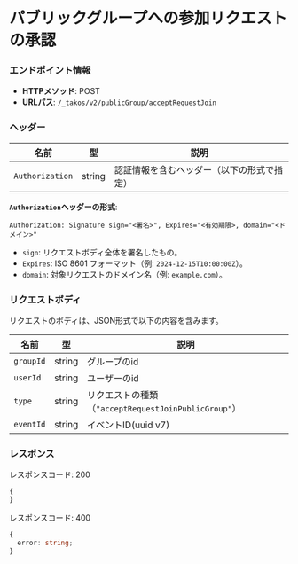# パブリックグループへの参加リクエストの承認

### エンドポイント情報

- **HTTPメソッド**: POST
- **URLパス**: `/_takos/v2/publicGroup/acceptRequestJoin`

### ヘッダー

| 名前            | 型     | 説明                                       |
| --------------- | ------ | ------------------------------------------ |
| `Authorization` | string | 認証情報を含むヘッダー（以下の形式で指定） |

**`Authorization`ヘッダーの形式**:

```
Authorization: Signature sign="<署名>", Expires="<有効期限>, domain="<ドメイン>"
```

- `sign`: リクエストボディ全体を署名したもの。
- `Expires`: ISO 8601 フォーマット（例: `2024-12-15T10:00:00Z`）。
- `domain`: 対象リクエストのドメイン名（例: `example.com`）。

### リクエストボディ

リクエストのボディは、JSON形式で以下の内容を含みます。

| 名前      | 型     | 説明                                                 |
| --------- | ------ | ---------------------------------------------------- |
| `groupId` | string | グループのid                                         |
| `userId`  | string | ユーザーのid                                         |
| `type`    | string | リクエストの種類（`"acceptRequestJoinPublicGroup"`） |
| `eventId` | string | イベントID(uuid v7)                                  |

### レスポンス

レスポンスコード: 200

```ts
{
}
```

レスポンスコード: 400

```ts
{
  error: string;
}
```
